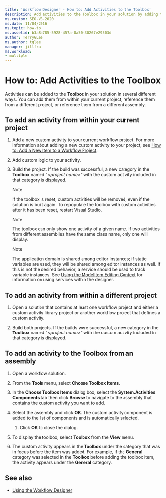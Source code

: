 ```yaml
---
title: 'Workflow Designer - How to: Add Activities to the Toolbox'
description: Add activities to the Toolbox in your solution by adding them from within your current project or referencing them from a different project.
ms.custom: SEO-VS-2020
ms.date: 11/04/2016
ms.topic: how-to
ms.assetid: b3a8a785-5928-457a-8a50-30267e29503d
author: TerryGLee
ms.author: tglee
manager: jillfra
ms.workload:
- multiple
---
```

# How to: Add Activities to the Toolbox

Activities can be added to the **Toolbox** in your solution in several different ways. You can add them from within your current project, reference them from a different project, or reference them from a different assembly.

## To add an activity from within your current project

1. Add a new custom activity to your current workflow project. For more information about adding a new custom activity to your project, see [How to: Add a New Item to a Workflow Project](../workflow-designer/how-to-add-a-new-item-to-a-workflow-project.md).

2. Add custom logic to your activity.

3. Build the project. If the build was successful, a new category in the **Toolbox** named "\<*project name*>" with the custom activity included in that category is displayed.

    > [!NOTE]
    > If the toolbox is reset, custom activities will be removed, even if the solution is built again. To repopulate the toolbox with custom activities after it has been reset, restart Visual Studio.

    > [!NOTE]
    > The toolbox can only show one activity of a given name. If two activities from different assemblies have the same class name, only one will display.

    > [!NOTE]
    > The application domain is shared among editor instances; if static variables are used, they will be shared among editor instances as well. If this is not the desired behavior, a service should be used to track variable instances. See [Using the ModelItem Editing Context](/dotnet/framework/windows-workflow-foundation/using-the-modelitem-editing-context) for information on using services within the designer.

## To add an activity from within a different project

1. Open a solution that contains at least one workflow project and either a custom activity library project or another workflow project that defines a custom activity.

2. Build both projects. If the builds were successful, a new category in the **Toolbox** named "\<*project name*>" with the custom activity included in that category is displayed.

## To add an activity to the Toolbox from an assembly

1. Open a workflow solution.

2. From the **Tools** menu, select **Choose Toolbox Items**.

3. In the **Choose Toolbox Items** dialog box, select the **System.Activities Components** tab then click **Browse** to navigate to the assembly that contains the custom activity you want to add.

4. Select the assembly and click **OK**. The custom activity component is added to the list of components and is automatically selected.

    1. Click **OK** to close the dialog.

5. To display the toolbox, select **Toolbox** from the **View** menu.

6. The custom activity appears in the **Toolbox** under the category that was in focus before the item was added. For example, if the **General** category was selected in the **Toolbox** before adding the toolbox item, the activity appears under the **General** category.

## See also

- [Using the Workflow Designer](developing-applications-with-the-workflow-designer.md)
